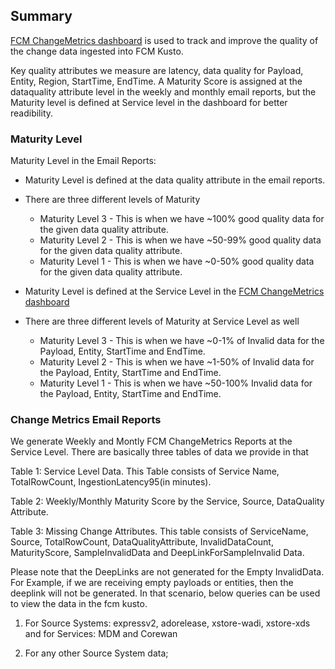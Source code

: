 ## Summary
[FCM ChangeMetrics dashboard](https://aka.ms/fcmchangemetrics) is used to track and improve the quality of the change data ingested into FCM Kusto.

Key quality attributes we measure are latency, data quality for Payload, Entity, Region, StartTime, EndTime. A Maturity Score is assigned at the dataquality attribute level in the weekly and monthly email reports, but the Maturity level is defined at Service level in the dashboard for better readibility.

### Maturity Level

Maturity Level in the Email Reports:
- Maturity Level is defined at the data quality attribute in the email reports.
- There are three different levels of Maturity
    - Maturity Level 3 - This is when we have ~100% good quality data for the given data quality attribute.
    - Maturity Level 2 - This is when we have ~50-99% good quality data for the given data quality attribute.
    - Maturity Level 1 - This is when we have ~0-50% good quality data for the given data quality attribute.

- Maturity Level is defined at the Service Level in the [FCM ChangeMetrics dashboard](https://aka.ms/fcmchangemetrics)
- There are three different levels of Maturity at Service Level as well
    - Maturity Level 3 - This is when we have ~0-1% of Invalid data for the Payload, Entity, StartTime and EndTime.
    - Maturity Level 2 - This is when we have ~1-50% of Invalid data for the Payload, Entity, StartTime and EndTime.
    - Maturity Level 1 - This is when we have ~50-100% Invalid data for the Payload, Entity, StartTime and EndTime.


### Change Metrics Email Reports
We generate Weekly and Montly FCM ChangeMetrics Reports at the Service Level. There are basically three tables of data we provide in that

Table 1: Service Level Data. This Table consists of Service Name, TotalRowCount, IngestionLatency95(in minutes).

Table 2: Weekly/Monthly Maturity Score by the Service, Source, DataQuality Attribute.

Table 3: Missing Change Attributes. This table consists of ServiceName, Source, TotalRowCount, DataQualityAttribute, InvalidDataCount, MaturityScore, SampleInvalidData and DeepLinkForSampleInvalid Data.


Please note that the DeepLinks are not generated for the Empty InvalidData. For Example, if we are receiving empty payloads or entities, then the deeplink will not be generated. In that scenario, below queries can be used to view the data in the fcm kusto. 
1. For Source Systems: expressv2, adorelease, xstore-wadi, xstore-xds and for Services: MDM and Corewan


2. For any other Source System data;


